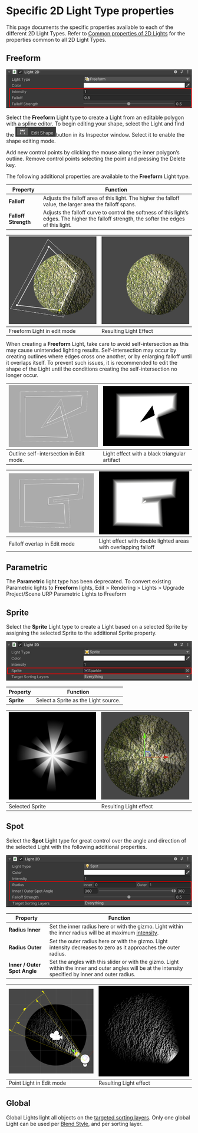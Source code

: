 # Specific 2D Light Type properties

This page documents the specific properties available to each of the different 2D Light Types. Refer to [Common properties of 2D Lights](2DLightProperties.md) for the properties common to all 2D Light Types. 

## Freeform

![Freeform Properties](Images/2D/LightType_Freeform.png)

Select the **Freeform** Light type to create a Light from an editable polygon with a spline editor. To begin editing your shape, select the Light and find the ![](Images/2D/image_20.png)button in its Inspector window. Select it to enable the shape editing mode.

Add new control points by clicking the mouse along the inner polygon’s outline. Remove control points selecting the point and pressing the Delete key.

The following additional properties are available to the **Freeform** Light type.

| Property              | Function                                                     |
| --------------------- | ------------------------------------------------------------ |
| **Falloff**           | Adjusts the falloff area of this light. The higher the falloff value, the larger area the falloff spans. |
| **Falloff Strength** | Adjusts the falloff curve to control the softness of this light’s edges. The higher the falloff strength, the softer the edges of this light.                      |

| ![Light Editing Mode](Images/2D/image_21.png) | ![Light Effect](Images/2D/image_22.png) |
| ------------------------------------------ | ------------------------------------ |
| Freeform Light in edit mode                | Resulting Light Effect               |


When creating a **Freeform** Light, take care to avoid self-intersection as this may cause unintended lighting results. Self-intersection may occur by creating outlines where edges cross one another, or by enlarging falloff until it overlaps itself. To prevent such issues, it is recommended to edit the shape of the Light until the conditions creating the self-intersection no longer occur.

| ![Freeform Self Intersection](Images/2D/2D_FreeformOutlineIntersection0.png) | ![Freeform Self Intersection](Images/2D/2D_FreeformOutlineIntersection1.png) |
| ------------------------------------------------------------ | ------------------------------------------------------------ |
| Outline self-intersection in Edit mode.                      | Light effect with a black triangular artifact                |

| ![Freeform Self Intersection](Images/2D/2D_FreeformFalloffIntersection0.png) | ![Freeform Self Intersection](Images/2D/2D_FreeformFalloffIntersection1.png) |
| ------------------------------------------------------------ | ------------------------------------------------------------ |
| Falloff overlap in Edit mode                                 | Light effect with double lighted areas with overlapping falloff |


## Parametric

The **Parametric** light type has been deprecated. To convert existing Parametric lights to **Freeform** lights, Edit > Rendering > Lights > Upgrade Project/Scene URP Parametric Lights to Freeform


## Sprite

Select the **Sprite** Light type to create a Light based on a selected Sprite by assigning the selected Sprite to the additional Sprite property.

![The Sprite property](Images/2D/LightType_Sprite.png)

| Property   | Function                             |
| ---------- | ------------------------------------ |
| **Sprite** | Select a Sprite as the Light source. |


| ![Selected Sprite](Images/2D/image_24.png) | ![Resulting Light effect](Images/2D/image_25.png) |
| --------------------------------------- | ---------------------------------------------- |
| Selected Sprite                         | Resulting Light effect                         |


## Spot

Select the **Spot** Light type for great control over the angle and direction of the selected Light with the following additional properties.

![Point Light properties](Images/2D/LightType_Point.png)

| Property         | Function                                                     |
| ---------------- | ------------------------------------------------------------ |
| **Radius Inner** | Set the inner radius here or with the gizmo. Light within the inner radius will be at maximum [intensity](2DLightProperties.md#intensity). |
| **Radius Outer** | Set the outer radius here or with the gizmo. Light intensity decreases to zero as it approaches the outer radius. |
| **Inner / Outer Spot Angle**  | Set the angles with this slider or with the gizmo. Light within the inner and outer angles will be at the intensity specified by inner and outer radius. |


| ![Point Light editing Mode](Images/2D/image_27.png) | ![Resulting light effect](Images/2D/image_28.png) |
| ------------------------------------------------ | ---------------------------------------------- |
| Point Light in Edit mode                         | Resulting Light effect                         |


## Global

Global Lights light all objects on the [targeted sorting layers](2DLightProperties.md#target-sorting-layers). Only one global Light can be used per [Blend Style](LightBlendStyles.md), and per sorting layer.
